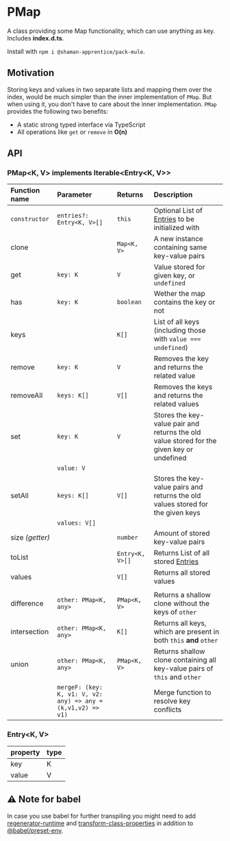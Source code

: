  # PMap
 A class providing some Map functionality, which can use anything as key. Includes **index.d.ts**.

 Install with `npm i @shaman-apprentice/pack-mule`.

## Motivation 
Storing keys and values in two separate lists and mapping them over the index, would be much simpler than the inner implementation of `PMap`. But when using it, you don't have to care about the inner implementation. `PMap` provides the following two benefits:
- A static strong typed interface via TypeScript
- All operations like `get` or `remove` in **O(n)**

## API
### PMap<K, V> implements Iterable<Entry<K, V>>
| Function name | Parameter                                      | Returns      | Description  |
|:------------- |:---------------------------------------------- |:-------------|:-------------|
| `constructor` | `entries?: Entry<K, V>[]`                      | `this`       | Optional List of [Entries](#Entry<K,-V>) to be initialized with |
| clone         |                                                | `Map<K, V>`  | A new instance containing same key-value pairs |
| get           | `key: K`                                       | `V`          | Value stored for given key, or `undefined` |
| has           | `key: K`                                       | `boolean`    | Wether the map contains the key or not |
| keys          |                                                | `K[]`        | List of all keys (including those with `value === undefined`) |
| remove        | `key: K`                                       | `V`          | Removes the key and returns the related value |
| removeAll     | `keys: K[]`                                    | `V[]`        | Removes the keys and returns the related values |
| set           | `key: K`                                       | `V`          | Stores the key-value pair and returns the old value stored for the given key or undefined |
|               | `value: V`                                     |              |  |
| setAll        | `keys: K[]`                                    | `V[]`        | Stores the key-value pairs and returns the old values stored for the given keys |
|               | `values: V[]`                                  |              |  |
| size *(getter)*|                                                | `number`     | Amount of stored key-value pairs |
| toList        |                                                | `Entry<K, V>[]`| Returns List of all stored [Entries](#Entry<K,-V>) |
| values        |                                                | `V[]`        | Returns all stored values |
|               |                                                |              | |
| difference    | `other: PMap<K, any>`                          | `PMap<K, V>` | Returns a shallow clone without the keys of `other` |
| intersection  | `other: PMap<K, any>`                          | `K[]`   | Returns all keys, which are present in both `this` **and** `other` |
| union         | `other: PMap<K, any>`                          | `PMap<K, V>` | Returns shallow clone containing all key-value pairs of `this` and `other` |
|               | `mergeF: (key: K, v1: V, v2: any) => any = (k,v1,v2) => v1)` |    | Merge function to resolve key conflicts |


### Entry<K, V>
| property| type |
|:------- |:-----|
| key     | K    |
| value   | V    |

## ⚠️ Note for babel
In case you use babel for further transpiling you might need to add [regenerator-runtime](https://www.npmjs.com/package/regenerator-runtime) and [transform-class-properties](https://www.npmjs.com/package/babel-plugin-transform-class-properties) in addition to [@babel/preset-env](https://www.npmjs.com/package/@babel/preset-env).